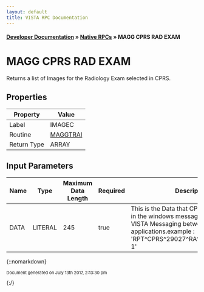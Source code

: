 ```yaml
---
layout: default
title: VISTA RPC Documentation
---
```


#### [Developer Documentation](../index) &#187; [Native RPCs](TableOfContents) &#187; MAGG CPRS RAD EXAM<br/>
# MAGG CPRS RAD EXAM

Returns a list of Images for the Radiology Exam selected in CPRS.

## Properties

Property | Value
--- | ---
Label | IMAGEC
Routine | [MAGGTRAI](http://code.osehra.org/dox/Routine_MAGGTRAI_source.html)
Return Type | ARRAY


## Input Parameters

Name | Type | Maximum Data Length | Required | Description
--- | --- | --- | --- | ---
DATA | LITERAL | 245 | true | This is the Data that CPRS sends Imaging, in the windows messaging format.i.e. VISTA Messaging between applications.example : &#x27;RPT^CPRS^29027^RA^i79029185.9998-1&#x27;



{::nomarkdown} <br/><p style="font-size: 11px">Document generated on July 13th 2017, 2:13:30 pm</p>{:/}